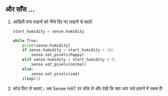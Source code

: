 ## और साँस ...

1. आखिरी पांच लाइनों को नीचे दिए गए लाइनों से बदलें:
    
    ```python
    start_humidity = sense.humidity
    
    while True:
        print(sense.humidity)
        if sense.humidity > start_humidity + 10:
            sense.set_pixels(happy)
        elif sense.humidity > start_humidity + 5:
            sense.set_pixels(normal)
        else:
            sense.set_pixels(sad)
        sleep(1)
    ```

2. कोड फिर से चलाएं। अब Sense HAT पर साँस ले और देखे कि क्या आप उसे हंसाने में सक्षम हैं!